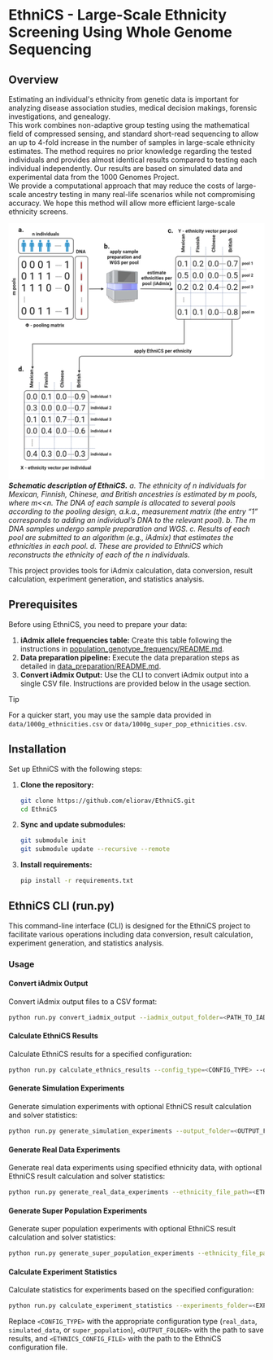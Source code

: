 
# EthniCS - Large-Scale Ethnicity Screening Using Whole Genome Sequencing

## Overview
Estimating an individual's ethnicity from genetic data is important for analyzing disease association studies, medical decision makings, forensic investigations, and genealogy.<br>
This work combines non-adaptive group testing using the mathematical field of compressed sensing, and standard short-read sequencing to allow an up to 4-fold increase in the number of samples in large-scale ethnicity estimates. The method requires no prior knowledge regarding the tested individuals and provides almost identical results compared to testing each individual independently. Our results are based on simulated data and experimental data from the 1000 Genomes Project.<br> 
We provide a computational approach that may reduce the costs of large-scale ancestry testing in many real-life scenarios while not compromising accuracy. We hope this method will allow more efficient large-scale ethnicity screens.<br>

![Schematic Description of EthniCS](images/Schematic%20description%20of%20EthniCS.png)
*__Schematic description of EthniCS.__ a. The ethnicity of n individuals for Mexican, Finnish, Chinese, and British ancestries is estimated by m pools, where m<<n. The DNA of each sample is allocated to several pools according to the pooling design, a.k.a., measurement matrix (the entry “1” corresponds to adding an individual’s DNA to the relevant pool). b. The m DNA samples undergo sample preparation and WGS. c. Results of each pool are submitted to an algorithm (e.g., iAdmix) that estimates the ethnicities in each pool. d. These are provided to EthniCS which reconstructs the ethnicity of each of the n individuals.*

This project provides tools for iAdmix calculation, data conversion, result calculation, experiment generation, and statistics analysis.

## Prerequisites
Before using EthniCS, you need to prepare your data:
1. **iAdmix allele frequencies table:** Create this table following the instructions in [population_genotype_frequency/README.md](https://github.com/eliorav/Population-Genotype-Frequency/blob/master/README.md).
2. **Data preparation pipeline:** Execute the data preparation steps as detailed in [data_preparation/README.md](./data_preparation/README.md).
3. **Convert iAdmix Output:** Use the CLI to convert iAdmix output into a single CSV file. Instructions are provided below in the usage section.

> [!TIP]
> For a quicker start, you may use the sample data provided in `data/1000g_ethnicities.csv` or `data/1000g_super_pop_ethnicities.csv`.

## Installation
Set up EthniCS with the following steps:

1. **Clone the repository:**
   ```bash
   git clone https://github.com/eliorav/EthniCS.git
   cd EthniCS
   ```

2. **Sync and update submodules:**
   ```bash
   git submodule init
   git submodule update --recursive --remote
   ```

3. **Install requirements:**
   ```bash
   pip install -r requirements.txt
   ```

## EthniCS CLI (run.py)

This command-line interface (CLI) is designed for the EthniCS project to facilitate various operations including data conversion, result calculation, experiment generation, and statistics analysis.

### Usage

#### Convert iAdmix Output

Convert iAdmix output files to a CSV format:

```bash
python run.py convert_iadmix_output --iadmix_output_folder=<PATH_TO_IADMIX_OUTPUT> --output_folder=<OUTPUT_FOLDER>
```

#### Calculate EthniCS Results

Calculate EthniCS results for a specified configuration:

```bash
python run.py calculate_ethnics_results --config_type=<CONFIG_TYPE> --output_folder=<OUTPUT_FOLDER> --ethnics_config_file=<ETHNICS_CONFIG_FILE>
```

#### Generate Simulation Experiments

Generate simulation experiments with optional EthniCS result calculation and solver statistics:

```bash
python run.py generate_simulation_experiments --output_folder=<OUTPUT_FOLDER> --no_ethnics=<True/False> --no_stats=<True/False> --ethnics_config_file=<ETHNICS_CONFIG_FILE>
```

#### Generate Real Data Experiments

Generate real data experiments using specified ethnicity data, with optional EthniCS result calculation and solver statistics:

```bash
python run.py generate_real_data_experiments --ethnicity_file_path=<ETHNICITY_FILE_PATH> --output_folder=<OUTPUT_FOLDER> --no_ethnics=<True/False> --no_stats=<True/False> --ethnics_config_file=<ETHNICS_CONFIG_FILE>
```

#### Generate Super Population Experiments

Generate super population experiments with optional EthniCS result calculation and solver statistics:

```bash
python run.py generate_super_population_experiments --ethnicity_file_path=<ETHNICITY_FILE_PATH> --output_folder=<OUTPUT_FOLDER> --no_ethnics=<True/False> --no_stats=<True/False> --ethnics_config_file=<ETHNICS_CONFIG_FILE>
```

#### Calculate Experiment Statistics

Calculate statistics for experiments based on the specified configuration:

```bash
python run.py calculate_experiment_statistics --experiments_folder=<EXPERIMENTS_FOLDER> --config_type=<CONFIG_TYPE>
```


Replace `<CONFIG_TYPE>` with the appropriate configuration type (`real_data`, `simulated_data`, or `super_population`), `<OUTPUT_FOLDER>` with the path to save results, and `<ETHNICS_CONFIG_FILE>` with the path to the EthniCS configuration file.